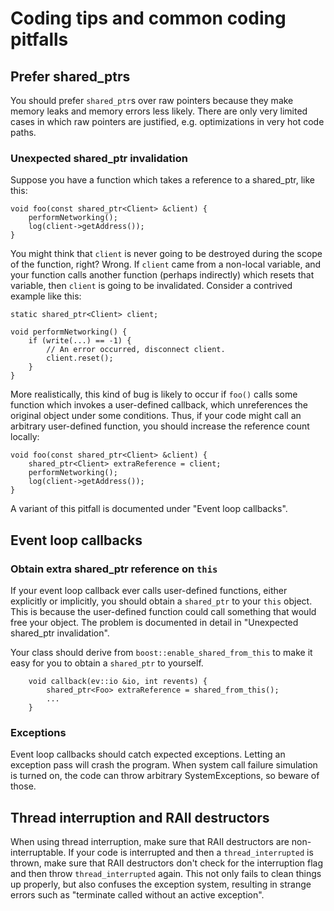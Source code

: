 # Coding tips and common coding pitfalls

## Prefer shared_ptrs

You should prefer `shared_ptr`s over raw pointers because they make memory leaks and memory errors less likely. There are only very limited cases in which raw pointers are justified, e.g. optimizations in very hot code paths.

### Unexpected shared_ptr invalidation

Suppose you have a function which takes a reference to a shared_ptr, like this:

    void foo(const shared_ptr<Client> &client) {
        performNetworking();
        log(client->getAddress());
    }

You might think that `client` is never going to be destroyed during the scope of the function, right? Wrong. If `client` came from a non-local variable, and your function calls another function (perhaps indirectly) which resets that variable, then `client` is going to be invalidated. Consider a contrived example like this:

    static shared_ptr<Client> client;

    void performNetworking() {
        if (write(...) == -1) {
            // An error occurred, disconnect client.
            client.reset();
        }
    }

More realistically, this kind of bug is likely to occur if `foo()` calls some function which invokes a user-defined callback, which unreferences the original object under some conditions. Thus, if your code might call an arbitrary user-defined function, you should increase the reference count locally:

    void foo(const shared_ptr<Client> &client) {
        shared_ptr<Client> extraReference = client;
        performNetworking();
        log(client->getAddress());
    }

A variant of this pitfall is documented under "Event loop callbacks".

## Event loop callbacks

### Obtain extra shared_ptr reference on `this`

If your event loop callback ever calls user-defined functions, either explicitly or implicitly, you should obtain a `shared_ptr` to your `this` object. This is because the user-defined function could call something that would free your object. The problem is documented in detail in "Unexpected shared_ptr invalidation".

Your class should derive from `boost::enable_shared_from_this` to make it easy for you to obtain a `shared_ptr` to yourself.

        void callback(ev::io &io, int revents) {
            shared_ptr<Foo> extraReference = shared_from_this();
            ...
        }

### Exceptions

Event loop callbacks should catch expected exceptions. Letting an exception pass will crash the program. When system call failure simulation is turned on, the code can throw arbitrary SystemExceptions, so beware of those.

## Thread interruption and RAII destructors

When using thread interruption, make sure that RAII destructors are non-interruptable. If your code is interrupted and then a `thread_interrupted` is thrown, make sure that RAII destructors don't check for the interruption flag and then throw `thread_interrupted` again. This not only fails to clean things up properly, but also confuses the exception system, resulting in strange errors such as "terminate called without an active exception".

